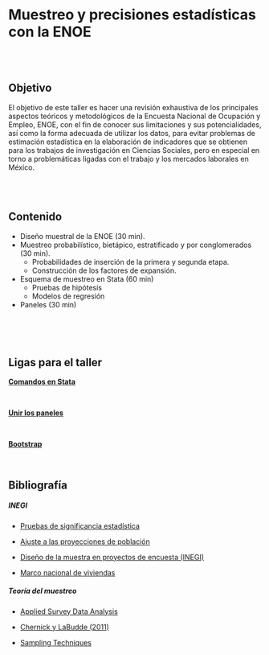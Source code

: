 # Muestreo y precisiones estadísticas con la ENOE 


<br>
<br>

## **Objetivo**  

El objetivo de este taller es hacer una revisión exhaustiva de los principales aspectos teóricos y metodológicos de la Encuesta Nacional de Ocupación y Empleo, ENOE, con el fin de conocer sus limitaciones y sus potencialidades, así como la forma adecuada de utilizar los datos, para evitar problemas de estimación estadística en la elaboración de indicadores que se obtienen para los trabajos de investigación en Ciencias Sociales, pero en especial en torno a problemáticas ligadas con el trabajo y los mercados laborales en México.

<br>
<br>

## **Contenido** 


* Diseño muestral de la ENOE (30 min).
* Muestreo probabilístico, bietápico, estratificado y por conglomerados (30 min).
  + Probabilidades de inserción de la primera y segunda etapa.
  + Construcción de los factores de expansión.
* Esquema de muestreo en Stata (60 min)
  + Pruebas de hipótesis
  + Modelos de regresión
* Paneles (30 min)
<br>
<br>
<br>

## **Ligas para el taller** 

**[Comandos en Stata](https://rpubs.com/jcms2665/SvyStata)**

<br>

**[Unir los paneles](https://rpubs.com/jcms2665/enoedo)**

<br>

**[Bootstrap](https://jcms2665.shinyapps.io/BootstrapS/)**

<br>


## **Bibliografía** 


##### *INEGI* 

* [Pruebas de significancia estadística](http://www.beta.inegi.org.mx/contenidos/proyectos/enchogares/regulares/enoe/doc/enoe_significancia.pdf)

* [Ajuste a las proyecciones de población](http://www.beta.inegi.org.mx/contenidos/proyectos/enchogares/regulares/enoe/doc/Nota_Result_Proy.pdf)

* [Diseño de la muestra en proyectos de encuesta (INEGI)](http://www.snieg.mx/contenidos/espanol/normatividad/doctos_genbasica/muestra_encuesta.pdf)

* [Marco nacional de viviendas](http://www.inegi.org.mx/eventos/2013/Foro_Estadistica/doc/P-AnaMariaLanderos.pdf)


##### *Teoría del muestreo* 

* [Applied Survey Data Analysis](http://www.isr.umich.edu/src/smp/asda/)

* [Chernick y LaBudde (2011)](http://www.ievbras.ru/ecostat/Kiril/R/Biblio/R_eng/Chernick2011.pdf)

* [Sampling Techniques](http://hbanaszak.mjr.uw.edu.pl/StatRozw/Books/Cochran_1977_Sampling%20Techniques.pdf)



